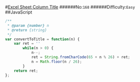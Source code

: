 #[Excel Sheet Column Title](https://leetcode.com/problems/excel-sheet-column-title/)
######No:`168`
######Difficulty:`Easy`
##JavaScript

```javascript
/**
 * @param {number} n
 * @return {string}
 */
var convertToTitle = function(n) {
    var ret = ''
        while(n > 0) {
            n--;
            ret = String.fromCharCode(65 + n % 26) + ret;
            n = Math.floor(n / 26);
        }
    return ret;
};
```
